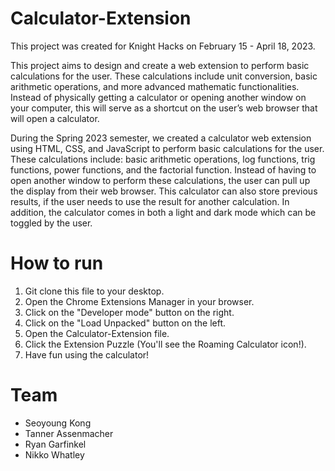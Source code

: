 # Calculator-Extension

This project was created for Knight Hacks on February 15 - April 18, 2023.

This project aims to design and create a web extension to perform basic calculations for the user. These calculations include unit conversion, basic arithmetic operations, and more advanced mathematic functionalities. Instead of physically getting a calculator or opening another window on your computer, this will serve as a shortcut on the user’s web browser that will open a calculator.

During the Spring 2023 semester, we created a calculator web extension using HTML, CSS, and JavaScript to perform basic calculations for the user. These calculations include: basic arithmetic operations, log functions, trig functions, power functions, and the factorial function. Instead of having to open another window to perform these calculations, the user can pull up the display from their web browser. This calculator can also store previous results, if the user needs to use the result for another calculation. In addition, the calculator comes in both a light and dark mode which can be toggled by the user.

# How to run

1. Git clone this file to your desktop.
2. Open the Chrome Extensions Manager in your browser.
3. Click on the "Developer mode" button on the right.
4. Click on the "Load Unpacked" button on the left.
5. Open the Calculator-Extension file.
6. Click the Extension Puzzle (You'll see the Roaming Calculator icon!).
7. Have fun using the calculator!

# Team

- Seoyoung Kong
- Tanner Assenmacher
- Ryan Garfinkel
- Nikko Whatley
